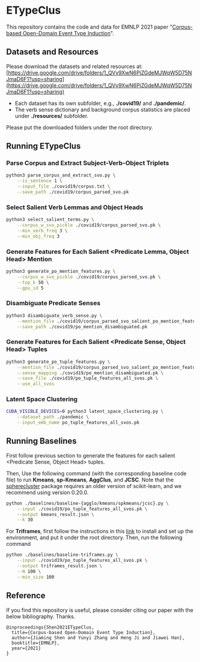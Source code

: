# ETypeClus

This repository contains the code and data for EMNLP 2021 paper "[Corpus-based Open-Domain Event Type Induction](https://arxiv.org/pdf/2109.03322.pdf)".

## Datasets and Resources

Please download the datasets and related resources at: [https://drive.google.com/drive/folders/1_QVv9XwN6PjZGdeMJWqW5D75NJmaD6F1?usp=sharing](https://drive.google.com/drive/folders/1_QVv9XwN6PjZGdeMJWqW5D75NJmaD6F1?usp=sharing)

* Each dataset has its own subfolder, e.g., **./covid19/** and **./pandemic/**.
* The verb sense dictionary and background corpus statistics are placed under **./resources/** subfolder.

Please put the downloaded folders under the root directory.

## Running ETypeClus

### Parse Corpus and Extract Subject-Verb-Object Triplets

```Bash
python3 parse_corpus_and_extract_svo.py \
    --is_sentence 1 \
    --input_file ./covid19/corpus.txt \
    --save_path ./covid19/corpus_parsed_svo.pk
```

### Select Salient Verb Lemmas and Object Heads

```Bash
python3 select_salient_terms.py \
    --corpus_w_svo_pickle ./covid19/corpus_parsed_svo.pk \
    --min_verb_freq 3 \
    --min_obj_freq 3
```

### Generate Features for Each Salient <Predicate Lemma, Object Head> Mention

```Bash
python3 generate_po_mention_features.py \
    --corpus_w_svo_pickle ./covid19/corpus_parsed_svo.pk \
    --top_k 50 \
    --gpu_id 5
```

### Disambiguate Predicate Senses 

```Bash
python3 disambiguate_verb_sense.py \
    --mention_file ./covid19/corpus_parsed_svo_salient_po_mention_features.pk \
    --save_path ./covid19/po_mention_disambiguated.pk
```

### Generate Features for Each Salient <Predicate Sense, Object Head> Tuples

```Bash
python3 generate_po_tuple_features.py \
    --mention_file ./covid19/corpus_parsed_svo_salient_po_mention_features.pk \
    --sense_mapping ./covid19/po_mention_disambiguated.pk \
    --save_file ./covid19/po_tuple_features_all_svos.pk \
    --use_all_svos
```

### Latent Space Clustering

```Bash
CUDA_VISIBLE_DEVICES=0 python3 latent_space_clustering.py \
	--dataset_path ./pandemic \
	--input_emb_name po_tuple_features_all_svos.pk
```


## Running Baselines

First follow previous section to generate the features for each salient <Predicate Sense, Object Head> tuples. 

Then, Use the following command (with the corresponding baseline code file) to run **Kmeans**, **sp-Kmeans**, **AggClus**, and **JCSC**. Note that the [spherecluster](https://github.com/jasonlaska/spherecluster) package requires an older version of scikit-learn, and we recommend using version 0.20.0.

```Bash
python ./baselines/baseline-{agglo/kmeans/spkmeans/jcsc}.py \
    --input ./covid19/po_tuple_features_all_svos.pk \
    --output kmeans_result.json \
    --k 30
```

For **Triframes**, first follow the instructions in this [link](https://github.com/uhh-lt/triframes) to install and set up the environment, and put it under the root directory. Then, run the following command

```Bash
python ./baselines/baseline-triframes.py \
    --input ./covid19/po_tuple_features_all_svos.pk \
    --output triframes_result.json \
    --N 100 \
    --min_size 100
```

## Reference

If you find this repository is useful, please consider citing our paper with the below bibliography. Thanks.

```
@inproceedings{Shen2021ETypeClus,
  title={Corpus-based Open-Domain Event Type Induction},
  author={Jiaming Shen and Yunyi Zhang and Heng Ji and Jiawei Han},
  booktitle={EMNLP},
  year={2021}
}
```





